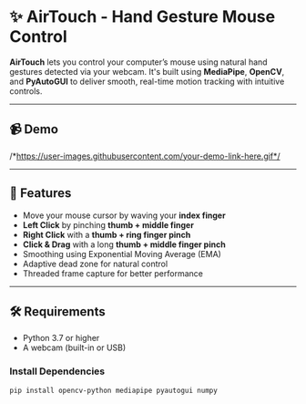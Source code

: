 # ✨ AirTouch - Hand Gesture Mouse Control

**AirTouch** lets you control your computer’s mouse using natural hand gestures detected via your webcam. It's built using **MediaPipe**, **OpenCV**, and **PyAutoGUI** to deliver smooth, real-time motion tracking with intuitive controls.

---

## 📹 Demo

/*https://user-images.githubusercontent.com/your-demo-link-here.gif*/

---

## 🚀 Features

- Move your mouse cursor by waving your **index finger**
- **Left Click** by pinching **thumb + middle finger**
- **Right Click** with a **thumb + ring finger pinch**
- **Click & Drag** with a long **thumb + middle finger pinch**
- Smoothing using Exponential Moving Average (EMA)
- Adaptive dead zone for natural control
- Threaded frame capture for better performance

---

## 🛠️ Requirements

- Python 3.7 or higher
- A webcam (built-in or USB)

### Install Dependencies

```bash
pip install opencv-python mediapipe pyautogui numpy

